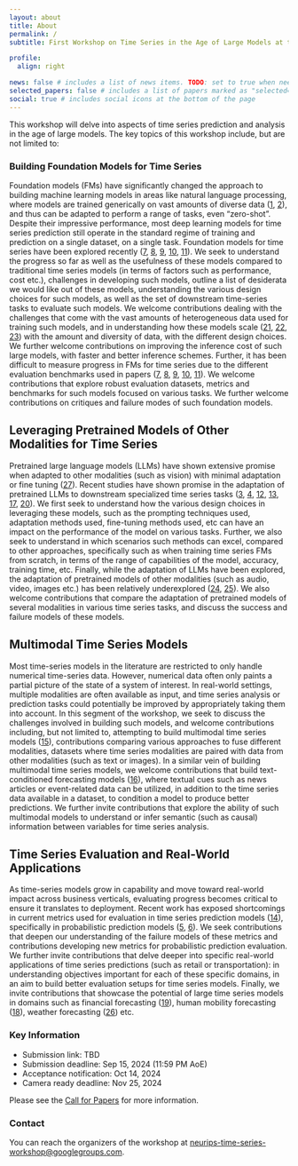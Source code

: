```yaml
---
layout: about
title: About
permalink: /
subtitle: First Workshop on Time Series in the Age of Large Models at the <a href="https://neurips.cc/">Thirty-eighth Annual Conference on Neural Information Processing Systems (NeurIPS)</a>, December 2024, Vancouver, Canada.

profile:
  align: right

news: false # includes a list of news items. TODO: set to true when needed
selected_papers: false # includes a list of papers marked as "selected={true}"
social: true # includes social icons at the bottom of the page
---
```

This workshop will delve into aspects of time series prediction and analysis in the age of large models. The key topics of this workshop include, but are not limited to:

### Building Foundation Models for Time Series
Foundation models (FMs) have significantly changed the approach to building machine learning models in areas like natural language processing, where models are trained generically on vast amounts of diverse data ([1](https://arxiv.org/abs/2005.14165), [2](https://arxiv.org/abs/2108.07258)), and thus can be adapted to perform a range of tasks, even  “zero-shot”. Despite their impressive performance, most deep learning models for time series prediction still operate in the standard regime of training and prediction on a single dataset, on a single task. Foundation models for time series have been explored recently ([7](https://arxiv.org/abs/2310.08278), [8](https://arxiv.org/abs/2403.07815), [9](https://arxiv.org/abs/2402.02592), [10](https://arxiv.org/abs/2402.03885), [11](https://arxiv.org/abs/2310.10688)). We seek to understand the progress so far as well as the usefulness of these models compared to traditional time series models (in terms of factors such as performance, cost etc.), challenges in developing such models, outline a list of desiderata we would like out of these models, understanding the various design choices for such models, as well as the set of downstream time-series tasks to evaluate such models. We welcome contributions dealing with the challenges that come with the vast amounts of heterogeneous data used for training such models, and in understanding how these models scale ([21](https://arxiv.org/abs/2001.08361), [22](https://arxiv.org/abs/2405.13867), [23](https://arxiv.org/abs/2405.15124)) with the amount and diversity of data, with the different design choices. We further welcome contributions on improving the inference cost of such large models, with faster and better inference schemes. Further, it has been difficult to measure progress in FMs for time series due to the different evaluation benchmarks used in papers ([7](https://arxiv.org/abs/2310.08278), [8](https://arxiv.org/abs/2403.07815), [9](https://arxiv.org/abs/2402.02592), [10](https://arxiv.org/abs/2402.03885), [11](https://arxiv.org/abs/2310.10688)). We welcome contributions that explore robust evaluation datasets, metrics and benchmarks for such models focused on various tasks. We further welcome contributions on critiques and failure modes of such foundation models.

## Leveraging Pretrained Models of Other Modalities for Time Series
Pretrained large language models (LLMs) have shown extensive promise when adapted to other modalities (such as vision) with minimal adaptation or fine tuning ([27](https://arxiv.org/abs/2102.01293)). Recent studies have shown promise in the adaptation of pretrained LLMs to downstream specialized time series tasks ([3](https://arxiv.org/abs/2310.07820), [4](https://arxiv.org/abs/2302.11939), [12](https://arxiv.org/abs/2310.01728), [13](https://arxiv.org/abs/2310.04948), [17](https://arxiv.org/abs/2308.08241), [20](https://arxiv.org/abs/2405.15370)). We first seek to understand how the various design choices in leveraging these models, such as the prompting techniques used, adaptation methods used, fine-tuning methods used, etc can have an impact on the performance of the model on various tasks. Further, we also seek to understand in which scenarios such methods can excel, compared to other approaches, specifically such as when training time series FMs from scratch, in terms of the range of capabilities of the model, accuracy, training time, etc. Finally, while the adaptation of LLMs have been explored, the adaptation of pretrained models of other modalities (such as audio, video, images etc.) has been relatively underexplored ([24](https://arxiv.org/abs/2106.09296), [25](https://arxiv.org/abs/2303.12799)). We also welcome contributions that compare the adaptation of pretrained models of several modalities in various time series tasks, and discuss the success and failure models of these models.

## Multimodal Time Series Models
Most time-series models in the literature are restricted to only handle numerical time-series data. However, numerical data often only paints a partial picture of the state of a system of interest. In real-world settings, multiple modalities are often available as input, and time series analysis or prediction tasks could potentially be improved by appropriately taking them into account. In this segment of the workshop, we seek to discuss the challenges involved in building such models, and welcome contributions including, but not limited to, attempting to build multimodal time series models ([15](https://arxiv.org/abs/2305.16556)), contributions comparing various approaches to fuse different modalities, datasets where time series modalities are paired with data from other modalities (such as text or images). In a similar vein of building multimodal time series models, we welcome contributions that build text-conditioned forecasting models ([16](https://arxiv.org/abs/2405.13522)), where textual cues such as news articles or event-related data can be utilized, in addition to the time series data available in a dataset, to condition a model to produce better predictions. We further invite contributions that explore the ability of such multimodal models to understand or infer semantic (such as causal) information between variables for time series analysis.

## Time Series Evaluation and Real-World Applications
As time-series models grow in capability and move toward real-world impact across business verticals, evaluating progress becomes critical to ensure it translates to deployment. Recent work has exposed shortcomings in current metrics used for evaluation in time series prediction models ([14](https://arxiv.org/abs/2203.10716)), specifically in probabilistic prediction models ([5](https://arxiv.org/abs/2201.08671), [6](https://arxiv.org/abs/2304.09836)). We seek contributions that deepen our understanding of the failure models of these metrics and contributions developing new metrics for probabilistic prediction evaluation. We further invite contributions that delve deeper into specific real-world applications of time series predictions (such as retail or transportation): in understanding objectives important for each of these specific domains, in an aim to build better evaluation setups for time series models. Finally, we invite contributions that showcase the potential of large time series models in domains such as financial forecasting ([19](https://arxiv.org/abs/2306.11025)), human mobility forecasting ([18](https://arxiv.org/abs/2209.05479)), weather forecasting ([26](https://arxiv.org/abs/2301.10343)) etc.

### Key Information

- Submission link: TBD
- Submission deadline: Sep 15, 2024 (11:59 PM AoE)
- Acceptance notification: Oct 14, 2024
- Camera ready deadline: Nov 25, 2024

Please see the [Call for Papers](/call-for-papers/) for more information.

### Contact

You can reach the organizers of the workshop at [neurips-time-series-workshop@googlegroups.com](mailto:neurips-time-series-workshop@googlegroups.com).
